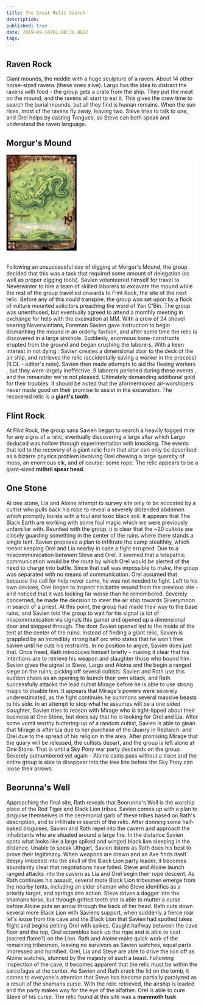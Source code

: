 ```yaml
---
title: The Great Relic Search
description: 
published: true
date: 2019-09-16T01:08:39.862Z
tags: 
---
```


## Raven Rock
Giant mounds, the middle with a huge sculpture of a raven.
About 14 other horse-sized ravens (these ones alive).
Largo has the idea to distract the ravens with food - the group gets a crate from the ship.
They put the meat on the mound, and the ravens all start to eat it. 
This gives the crew time to search the burial mounds, but all they find is human remains.
When the sun rises, most of the ravens fly away, leaving two. 
Steve tries to talk to one, and Orel helps by casting Tongues, so Steve can both speak and understand the raven language.

## Morgur's Mound
![Morgur Mound](/uploads/morgur-mound.jpg "Morgur Mound")
Following an unsuccessful day of digging at Morgur's Mound, the group decided that this was a task that required some amount of delegation (as well as proper digging tools). Savien volunteered himself for travel to Neverwinter to hire a team of skilled laborers to excavate the mound while the rest of the group travelled onwards to Flint Rock, the site of the next relic. Before any of this could transpire, the group was set upon by a flock of vulture mounted solicitors preaching the word of Yan C'Bin. The group was unenthused, but eventually agreed to attend a monthly meeting in exchange for help with the excavation at MM. With a crew of 24 shovel bearing Neverwintians, Foreman Savien gave instruction to begin dismantling the mound in an orderly fashion, and after some time the relic is discovered in a large sinkhole. Suddenly, enormous bone-constructs erupted from the ground and began crushing  the laborers. With a keen interest in not dying : Savien creates a dimensional door to the deck of the air ship, and retrieves the relic (accidentally saving a worker in the process) [!LOL - editor's note]. Savien then made attempts to aid the fleeing workers , but they were largely ineffective. 9 laborers perished during these events , and the remainder we're not pleased. Ultimately demanding additional gold for their troubles. It should be noted that the aformentioned air-worshipers never made good on their promise to assist in the excavation. The recovered relic is a **giant's tooth**. 


## Flint Rock
At Flint Rock, the group sans Savien began to search a heavily fogged mire for any signs of a relic, eventually discovering a large altar which Largo deduced was hollow through experimentation with knocking. The events that led to the recovery of a giant relic from that altar can only be described as a bizarre physics problem involving Orel chewing a large quantity of moss, an enormous elk, and of course: some rope. The relic appears to be a giant-sized **mithril spear head**. 

## One Stone
At one stone, Lia and Aloine attempt to survey site only to be accosted by a cultist who pulls back his robe to reveal a severely distended abdomen which promptly bursts with a foul and toxic black soil. It appears that The Black Earth are working with some foul magic which we were previously unfamiliar with.
Reunited with the group, it is clear that the ~20 cultists are closely guarding something in the center of the ruins where there stands a single tent.
Savien proposes a plan to infiltrate the camp stealthily, which meant keeping Orel and Lia nearby in case a fight errupted.
Due to a miscommunication between Steve and Orel, it seemed that a telepathic communication would be the route by which Orel would be alerted of the need to charge into battle.
Since that call was impossible to make, the group was separated with no means of communication.
Orel assumed that because the call for help never came, he was not needed to fight.
Left to his own devices, Orel began to inspect his battle wound from the previous site - and noticed that it was looking far worse than he remembered.
Severely concerned, he made the decision to steer the air ship towards Silverymoon in search of a priest.
At this point, the group had made their way to the base ruins, and Savien told the group to wait for his signal (a lot of miscommunication via signals this game) and opened up a dimensional door and stepped through.
The door Savien opened led to the inside of the tent at the center of the ruins.
Instead of finding a giant relic, Savien is grappled by an incredibly strong half orc who states that he won't free savien until he cuts his restraints.
In no position to argue, Savien does just that. Once freed, Rath introduces himself briefly - making it clear that his intentions are to retrieve his weapon and slaughter those who bound him.
Savien gives the signal to Steve, Largo and Aloine and the begin a ranged siege on the ruins; picking off several cultists.
Savien and Rath use this sudden chaos as an opening to launch their own attack, and Rath successfully attacks the lead cultist Mirage before he is able to use strong magic to disable him.
It appears that Mirage's powers were severely underestimated, as the fight continues he summons several massive beasts to his side.
In an attempt to stop what he assumes will be a one sided slaughter, Savien tries to reason with Mirage who is tight-lipped about their business at One Stone, but does say that he is looking for Orel and Lia.
After some vomit worthy buttering-up of a random cultist, Savien is able to glean that Mirage is after Lia due to her purchase of the Quarry in Redlarch. and Orel due to the spread of his religion in the area.
After promising Mirage that the quary will be released, the cultists depart, and the group is left alone at One Stone.
That is until a Sky Pony war party descends on the group.
Severely outnumbered yet again - Aloine casts pass without a trace and the entire group is able to disappear into the tree line before the Sky Pony can loose their arrows.

## Beorunna's Well
Approaching the final site, Rath reveals that Beorunna's Well is the worship place of the Red Tiger and Black Lion tribes. Savien comes up with a plan to disguise themselves in the ceremonial garb of these tribes based on Rath's description, and to infiltrate in search of the relic. After donning some half-baked disguises, Savien and Rath repel into the cavern and approach the inhabitants who are situated around a large fire. In the distance Savien spots what looks like a large spiked and winged black lion sleeping in the distance. Unable to speak Uthgart, Savien listens as Rath does his best to prove their legitimacy. When weapons are drawn and an Axe finds itself deeply imbeded into the skull of the Black Lion party leader, it becomes abundantly clear that negotiations have failed. Steve and Aloine launch ranged attacks into the cavern as Lia and Orel begin their rope descent. As Rath continues his assault, several more Black Lion tribesmen emerge from the nearby tents, including an elder shaman who Steve identifies as a priority target, and springs into action. Steve drives a dagger into the shamans torso, but through gritted teeth she is able to mutter a curse before Aloine puts an arrow through the back of her head.
Rath cuts down several more Black Lion with Saviens support, when suddenly a fierce roar let's loose from the cave and the Black Lion that Savien had spotted takes flight and begins pelting Orel with spikes. Caught halfway between the cave floor and the top, Orel scrambles back up the rope and is able to cast (sacred flame?) on the Lion. Rath and Aloine make quick work of the remaining tribesmen, leaving no survivors as Savien watches, equal parts impressed and horrified. Orel, Lia and Steve are able to drive the lion off as Aloine watches, stunned by the majesty of such a beast. Following inspection of the cave, it becomes apparent that the relic must be within the sarcofagus at the center. As Savien and Rath crack the lid on the tomb, it comes to everyone's attention that Steve has become partially paralyzed as a result of the shamans curse. With the relic retrieved, the airship is loaded and the party makes way for the eye of the alfather. Orel is able to cure Steve of his curse. The relic found at this site was a **mammoth tusk**. 